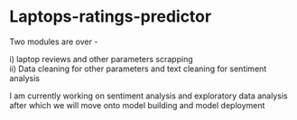 # Laptops-ratings-predictor

Two modules are over -

i)  laptop reviews and other parameters scrapping  
ii) Data cleaning for other parameters and text cleaning for sentiment analysis
                      
I am currently working on sentiment analysis and exploratory data analysis after which we will move onto model building and model deployment
